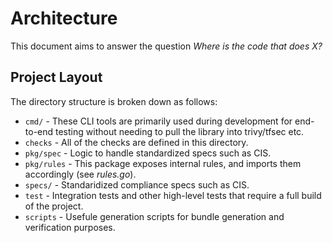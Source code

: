 # Architecture

This document aims to answer the question *Where is the code that does X?*

## Project Layout

The directory structure is broken down as follows:

- `cmd/` - These CLI tools are primarily used during development for end-to-end testing without needing to pull the library into trivy/tfsec etc.
- `checks` - All of the checks are defined in this directory.
- `pkg/spec` - Logic to handle standardized specs such as CIS.
- `pkg/rules` - This package exposes internal rules, and imports them accordingly (see _rules.go_).
- `specs/` - Standaridized compliance specs such as CIS.
- `test` - Integration tests and other high-level tests that require a full build of the project.
- `scripts` - Usefule generation scripts for bundle generation and verification purposes.
